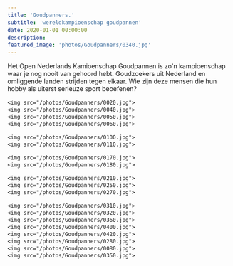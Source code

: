 ```yaml
---
title: 'Goudpanners.'
subtitle: 'wereldkampioenschap goudpannen'
date: 2020-01-01 00:00:00
description: 
featured_image: 'photos/Goudpanners/0340.jpg'
---
```



Het Open Nederlands Kamioenschap Goudpannen is zo'n kampioenschap waar
je nog nooit van gehoord hebt. Goudzoekers uit Nederland en omliggende
landen strijden tegen elkaar. Wie zijn deze mensen die hun hobby
als uiterst serieuze sport beoefenen?


<div class="gallery" data-columns="3">

    <img src="/photos/Goudpanners/0020.jpg">
    <img src="/photos/Goudpanners/0040.jpg">
    <img src="/photos/Goudpanners/0050.jpg">
    <img src="/photos/Goudpanners/0060.jpg">
<!--    <img src="/photos/Goudpanners/0090.jpg"> -->
    <img src="/photos/Goudpanners/0100.jpg">
    <img src="/photos/Goudpanners/0110.jpg">
<!--    <img src="/photos/Goudpanners/0140.jpg"> -->
    <img src="/photos/Goudpanners/0170.jpg">
    <img src="/photos/Goudpanners/0180.jpg">
<!--    <img src="/photos/Goudpanners/0190.jpg"> -->
    <img src="/photos/Goudpanners/0210.jpg">
    <img src="/photos/Goudpanners/0250.jpg">
    <img src="/photos/Goudpanners/0270.jpg">
<!--    <img src="/photos/Goudpanners/0300.jpg"> -->
    <img src="/photos/Goudpanners/0310.jpg">
    <img src="/photos/Goudpanners/0320.jpg">
    <img src="/photos/Goudpanners/0360.jpg">
    <img src="/photos/Goudpanners/0400.jpg">
    <img src="/photos/Goudpanners/0420.jpg">
    <img src="/photos/Goudpanners/0280.jpg">
    <img src="/photos/Goudpanners/0080.jpg">
    <img src="/photos/Goudpanners/0350.jpg">

</div>
